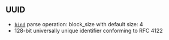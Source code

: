 ## UUID

- [`bind`](bind.md) parse operation: block_size with default size: 4
- 128-bit universally unique identifier conforming to RFC 4122